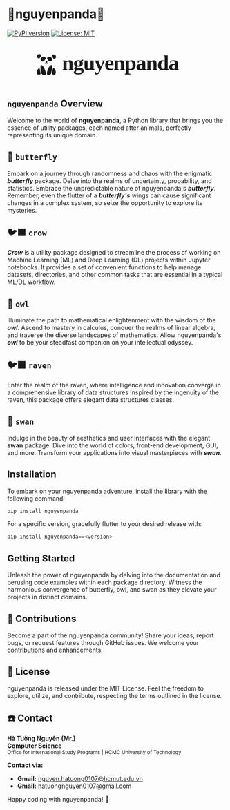 # 🐼nguyenpanda🐼

[![PyPI version](https://badge.fury.io/py/nguyenpanda.svg)](https://badge.fury.io/py/nguyenpanda)
[![License: MIT](https://img.shields.io/badge/License-MIT-yellow.svg)](https://opensource.org/licenses/MIT)

<div align="center">
    <svg xmlns="http://www.w3.org/2000/svg" viewBox="0 0 611 120">
        <defs>
            <style>
                .cls-1, .cls-3 {
                    fill: currentColor;
                }
                .cls-2 {
                    fill: none;
                    stroke: currentColor;
                    stroke-miterlimit: 10;
                }
                .cls-3 {
                    font-size: 60px;
                    font-family: JetBrainsMono-ExtraBold, JetBrains Mono, serif;
                    font-weight: 800;
                    letter-spacing: -0.03em;
                }
            </style>
        </defs>
        <g id="Layer_4" data-name="Layer 4">
            <path class="cls-1"
                  d="M111.09,51.81c1.65.24,2,1,1.13,2.43a15.69,15.69,0,0,1-1,1.41.85.85,0,0,1-1.46,0,16.88,16.88,0,0,1-1.45-1.83,1.21,1.21,0,0,1,.85-1.94A15.55,15.55,0,0,1,111.09,51.81Z"/>
            <path class="cls-1"
                  d="M120.68,52.36a4.59,4.59,0,0,0,4.14-2c2-2.67,1.25-7.13-1.32-9.57a7.64,7.64,0,0,0-9.62-.67c-2.6,2-2.6,4.44-.17,6.61,1,.91,2,3.66,3,4.63C117.88,52.54,118.68,52.36,120.68,52.36Z"/>
            <path class="cls-1"
                  d="M99.3,52.36a4.6,4.6,0,0,1-4.14-2c-2-2.67-1.24-7.13,1.32-9.57a7.65,7.65,0,0,1,9.63-.67c2.59,2,2.6,4.44.17,6.61-1,.91-2,3.66-3,4.63C102.11,52.54,101.3,52.36,99.3,52.36Z"/>
            <path class="cls-1"
                  d="M88.45,43.62a5.69,5.69,0,0,1-4.74-7,6.36,6.36,0,0,1,4.9-5.11c2.45-.64,4.4.37,5.92,2.25,1,1.2,1.19,2.37-.25,3.79A16.54,16.54,0,0,0,91.36,42C90.53,43.65,90.32,43.92,88.45,43.62Z"/>
            <path class="cls-1"
                  d="M131.92,44.66c-1.8.26-2,0-2.8-1.64a26.71,26.71,0,0,0-3.07-4.6c-1-1.18-1.2-1.82-.47-3.09a5.88,5.88,0,0,1,6.64-2.7,6.68,6.68,0,0,1,4.66,6.77A5.63,5.63,0,0,1,131.92,44.66Z"/>
            <path class="cls-1"
                  d="M123.47,85.26c-.94,4.71-7.74,5.88-10.87,3.68a3.79,3.79,0,0,1-1.53-2.81c.9-8.09,3.6-15.51,9-21.77A7.21,7.21,0,0,1,121.83,63c2.61-1.54,3.86-.93,4.1,2.08.13,1.48,0,3,0,4.49C126.17,69.58,124.51,80.06,123.47,85.26Z"/>
            <path class="cls-1"
                  d="M108.52,85.56c.33,2.19-.85,3.28-2.69,4-4.35,1.58-8.59-.33-10-4.69a52.9,52.9,0,0,1-2.33-19.73c.22-3,1.48-3.66,4.08-2.11a9.1,9.1,0,0,1,2.29,1.9C104.9,70.89,107.17,78.05,108.52,85.56Z"/>
            <path class="cls-1"
                  d="M83.16,82.67c.19-4,1.19-7.53,3.94-10.21a4.76,4.76,0,0,1,3.24-1.19c.46,0,1,1.65,1.25,2.63.83,4,1.62,7.94,2.2,11.95.11.78-.62,2.33-1.19,2.46-2.13.46-4.49,1-6.51.53C82.87,88.06,83.59,84.82,83.16,82.67Z"/>
            <path class="cls-1"
                  d="M136.29,81.88c.1,7.92-3.95,8.39-9.34,6.48a2.94,2.94,0,0,1-1.27-2.48c.61-4.19,1.48-8.34,2.25-12.51.48-2.58,2-3.18,4-1.41A13.8,13.8,0,0,1,136.29,81.88Z"/>
            <path class="cls-2"
                  d="M105.51,55.81a6.37,6.37,0,0,0,2.47.74,2.26,2.26,0,0,0,1-.08,2.78,2.78,0,0,0,.62-.36c.22-.16.43-.33.64-.5"/>
            <path class="cls-2" d="M115.21,55.81a6.32,6.32,0,0,1-2.47.74,2.28,2.28,0,0,1-1-.08,2.51,2.51,0,0,1-.61-.36l-.65-.5"/>
            <text class="cls-3" transform="translate(153.65 76.65)">nguyenpanda</text>
        </g>
    </svg>
</div>

## `nguyenpanda` Overview

Welcome to the world of **nguyenpanda**, a Python library that brings you the essence of utility packages,
each named after animals, perfectly representing its unique domain.

## 🦋 `butterfly`

Embark on a journey through randomness and chaos with the enigmatic **_butterfly_** package.
Delve into the realms of uncertainty, probability, and statistics.
Embrace the unpredictable nature of nguyenpanda's **_butterfly_**.
Remember, even the flutter of a **_butterfly's_** wings can cause significant changes in a complex system,
so seize the opportunity to explore its mysteries.

## 🐦‍⬛ `crow`

**_Crow_** is a utility package designed to streamline the process of working
on Machine Learning (ML) and Deep Learning (DL) projects within Jupyter notebooks.
It provides a set of convenient functions to help manage datasets, directories,
and other common tasks that are essential in a typical ML/DL workflow.

## 🦉 `owl`

Illuminate the path to mathematical enlightenment with the wisdom of the **_owl_**.
Ascend to mastery in calculus, conquer the realms of linear algebra,
and traverse the diverse landscapes of mathematics.
Allow nguyenpanda's **_owl_** to be your steadfast companion on your intellectual odyssey.

## 🐦‍⬛ `raven`

Enter the realm of the raven, where intelligence and innovation
converge in a comprehensive library of data structures
Inspired by the ingenuity of the raven, this package offers elegant data structures classes.

## 🦢 `swan`

Indulge in the beauty of aesthetics and user interfaces with the elegant **swan** package.
Dive into the world of colors, front-end development, GUI, and more.
Transform your applications into visual masterpieces with **_swan_**.

## Installation

To embark on your nguyenpanda adventure, install the library with the following command:

```bash
pip install nguyenpanda
```

For a specific version, gracefully flutter to your desired release with:

```bash
pip install nguyenpanda==<version>
```

## Getting Started

Unleash the power of nguyenpanda by delving into the documentation and perusing code examples within each package directory.
Witness the harmonious convergence of butterfly, owl, and swan as they elevate your projects in distinct domains.

## 🤝 Contributions

Become a part of the nguyenpanda community! Share your ideas, report bugs, or request features through GitHub issues. We welcome
your contributions and enhancements.

## 🪪 License

nguyenpanda is released under the MIT License. Feel the freedom to explore, utilize, and contribute, respecting the terms outlined
in the license.

## ☎️ Contact

**Hà Tường Nguyên (Mr.)**  
**Computer Science**  
<small>Office for International Study Programs | HCMC University of Technology</small>

**Contact via:**

- **Gmail:** nguyen.hatuong0107@hcmut.edu.vn
- **Gmail:** hatuongnguyen0107@gmail.com

Happy coding with nguyenpanda! 🚀

